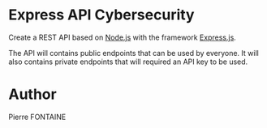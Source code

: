 # Express API Cybersecurity

Create a REST API based on [Node.js](https://nodejs.org/en/) with the framework [Express.js](https://expressjs.com/fr/).

The API will contains public endpoints that can be used by everyone. It will also contains private endpoints that will required an API key to be used.


# Author

Pierre FONTAINE
